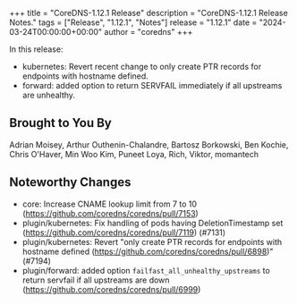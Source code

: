 +++
title = "CoreDNS-1.12.1 Release"
description = "CoreDNS-1.12.1 Release Notes."
tags = ["Release", "1.12.1", "Notes"]
release = "1.12.1"
date = "2024-03-24T00:00:00+00:00"
author = "coredns"
+++

In this release:
* kubernetes: Revert recent change to only create PTR records for endpoints with hostname defined.
* forward: added option to return SERVFAIL immediately if all upstreams are unhealthy.

## Brought to You By

Adrian Moisey,
Arthur Outhenin-Chalandre,
Bartosz Borkowski,
Ben Kochie,
Chris O'Haver,
Min Woo Kim,
Puneet Loya,
Rich,
Viktor,
momantech


## Noteworthy Changes

* core: Increase CNAME lookup limit from 7 to 10 (https://github.com/coredns/coredns/pull/7153)
* plugin/kubernetes: Fix handling of pods having DeletionTimestamp set (https://github.com/coredns/coredns/pull/7119) (#7131)
* plugin/kubernetes: Revert "only create PTR records for endpoints with hostname defined (https://github.com/coredns/coredns/pull/6898)" (#7194)
* plugin/forward: added option `failfast_all_unhealthy_upstreams` to return servfail if all upstreams are down (https://github.com/coredns/coredns/pull/6999)
